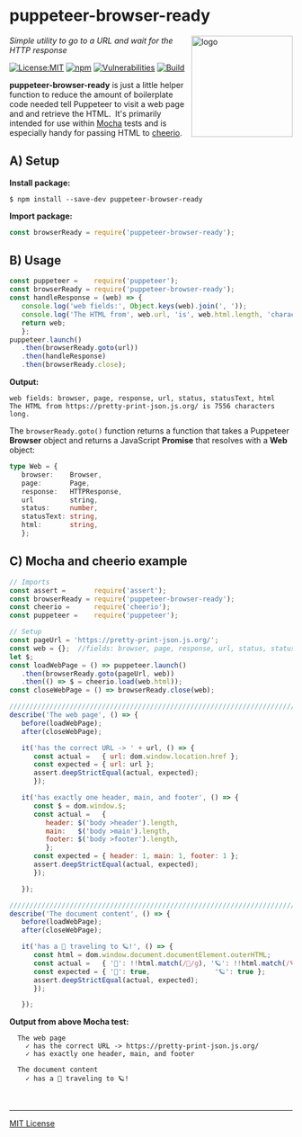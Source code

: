 # puppeteer-browser-ready
<img src=https://centerkey.com/graphics/center-key-logo.svg align=right width=180 alt=logo>

_Simple utility to go to a URL and wait for the HTTP response_

[![License:MIT](https://img.shields.io/badge/License-MIT-blue.svg)](https://github.com/center-key/puppeteer-browser-ready/blob/master/LICENSE.txt)
[![npm](https://img.shields.io/npm/v/puppeteer-browser-ready.svg)](https://www.npmjs.com/package/puppeteer-browser-ready)
[![Vulnerabilities](https://snyk.io/test/github/center-key/puppeteer-browser-ready/badge.svg)](https://snyk.io/test/github/center-key/puppeteer-browser-ready)
[![Build](https://travis-ci.org/center-key/puppeteer-browser-ready.svg)](https://travis-ci.org/center-key/puppeteer-browser-ready)

**puppeteer-browser-ready** is just a little helper function to reduce the amount of boilerplate
code needed tell Puppeteer to visit a web page and and retrieve the HTML.&nbsp;
It's primarily intended for use within [Mocha](https://mochajs.org) tests and is especially handy
for passing HTML to [cheerio](https://cheerio.js.org).

## A) Setup
**Install package:**
```shell
$ npm install --save-dev puppeteer-browser-ready
```
**Import package:**
```javascript
const browserReady = require('puppeteer-browser-ready');
```

## B) Usage
```javascript
const puppeteer =    require('puppeteer');
const browserReady = require('puppeteer-browser-ready');
const handleResponse = (web) => {
   console.log('web fields:', Object.keys(web).join(', '));   
   console.log('The HTML from', web.url, 'is', web.html.length, 'characters long.');
   return web;
   };
puppeteer.launch()
   .then(browserReady.goto(url))
   .then(handleResponse)
   .then(browserReady.close);
```
**Output:**
```
web fields: browser, page, response, url, status, statusText, html
The HTML from https://pretty-print-json.js.org/ is 7556 characters long.
```

The `browserReady.goto()` function returns a function that takes a Puppeteer **Browser** object and
returns a JavaScript **Promise** that resolves with a **Web** object:
```typescript
type Web = {
   browser:    Browser,
   page:       Page,
   response:   HTTPResponse,
   url         string,
   status:     number,
   statusText: string,
   html:       string,
   };
```

## C) Mocha and cheerio example
```javascript
// Imports
const assert =       require('assert');
const browserReady = require('puppeteer-browser-ready');
const cheerio =      require('cheerio');
const puppeteer =    require('puppeteer');

// Setup
const pageUrl = 'https://pretty-print-json.js.org/';
const web = {};  //fields: browser, page, response, url, status, statusText, html
let $;
const loadWebPage = () => puppeteer.launch()
   .then(browserReady.goto(pageUrl, web))
   .then(() => $ = cheerio.load(web.html));
const closeWebPage = () => browserReady.close(web);

/////////////////////////////////////////////////////////////////////////////////////
describe('The web page', () => {
   before(loadWebPage);
   after(closeWebPage);

   it('has the correct URL -> ' + url, () => {
      const actual =   { url: dom.window.location.href };
      const expected = { url: url };
      assert.deepStrictEqual(actual, expected);
      });

   it('has exactly one header, main, and footer', () => {
      const $ = dom.window.$;
      const actual =   {
         header: $('body >header').length,
         main:   $('body >main').length,
         footer: $('body >footer').length,
         };
      const expected = { header: 1, main: 1, footer: 1 };
      assert.deepStrictEqual(actual, expected);
      });

   });

/////////////////////////////////////////////////////////////////////////////////////
describe('The document content', () => {
   before(loadWebPage);
   after(closeWebPage);

   it('has a 🚀 traveling to 🪐!', () => {
      const html = dom.window.document.documentElement.outerHTML;
      const actual =   { '🚀': !!html.match(/🚀/g), '🪐': !!html.match(/🪐/g) };
      const expected = { '🚀': true,                '🪐': true };
      assert.deepStrictEqual(actual, expected);
      });

   });
```
**Output from above Mocha test:**
```
  The web page
    ✓ has the correct URL -> https://pretty-print-json.js.org/
    ✓ has exactly one header, main, and footer

  The document content
    ✓ has a 🚀 traveling to 🪐!
```

<br>

---
[MIT License](LICENSE.txt)

